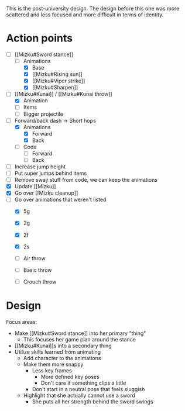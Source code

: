 This is the post-university design. The design before this one was more scattered and less focused and more difficult in terms of identity.

# Action points
- [ ] [[Mizku#Sword stance]]
	- [ ] Animations
		- [x] Base
		- [x] [[Mizku#Rising sun]]
		- [x] [[Mizku#Viper strike]]
		- [x] [[Mizku#Sharpen]]
- [ ] [[Mizku#Kunai]] / [[Mizku#Kunai throw]]
	- [x] Animation
	- [ ] Items
	- [ ] Bigger projectile
- [ ] Forward/back dash -> Short hops
	- [x] Animations
		- [x] Forward
		- [x] Back
	- [ ] Code
		- [ ] Forward
		- [ ] Back
- [ ] Increase jump height
- [ ] Put super jumps behind items
- [ ] Remove sway stuff from code, we can keep the animations
- [x] Update [[Mizku]]
- [x] Go over [[Mizku cleanup]]
- [ ] Go over animations that weren't listed
	- [x] 5g
	- [x] 2g
	- [x] 2f
	- [x] 2s
	- [ ] Air throw
	- [ ] Basic throw
	- [ ] Crouch throw


# Design
Focus areas:
- Make [[Mizku#Sword stance]] into her primary "thing"
	- This focuses her game plan around the stance
- [[Mizku#Kunai]]s into a secondary thing
- Utilize skills learned from animating
	- Add character to the animations
	- Make them more snappy
		- Less key frames
			- More defined key poses
			- Don't care if something clips a little
		- Don't start in a neutral pose that feels sluggish
	- Highlight that she actually cannot use a sword
		- She puts all her strength behind the sword swings